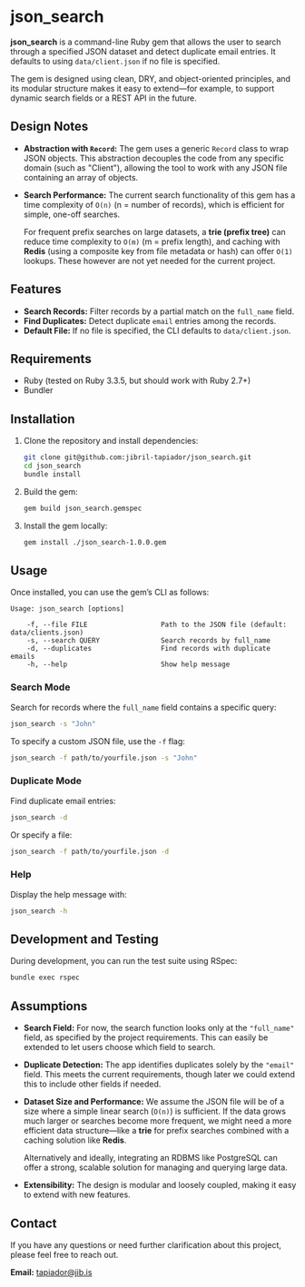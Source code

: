 # json_search

**json_search** is a command-line Ruby gem that allows the user to search through a specified JSON dataset and detect duplicate email entries. It defaults to using `data/client.json` if no file is specified.

The gem is designed using clean, DRY, and object-oriented principles, and its modular structure makes it easy to extend—for example, to support dynamic search fields or a REST API in the future.

## Design Notes

- **Abstraction with `Record`:**
  The gem uses a generic `Record` class to wrap JSON objects. This abstraction decouples the code from any specific domain (such as "Client"), allowing the tool to work with any JSON file containing an array of objects.

- **Search Performance:**
  The current search functionality of this gem has a time complexity of `O(n)` (n = number of records), which is efficient for simple, one-off searches.

  For frequent prefix searches on large datasets, a **trie (prefix tree)** can reduce time complexity to `O(m)` (m = prefix length), and caching with **Redis** (using a composite key from file metadata or hash) can offer `O(1)` lookups. These however are not yet needed for the current project.

## Features

- **Search Records:** Filter records by a partial match on the `full_name` field.
- **Find Duplicates:** Detect duplicate `email` entries among the records.
- **Default File:** If no file is specified, the CLI defaults to `data/client.json`.

## Requirements

- Ruby (tested on Ruby 3.3.5, but should work with Ruby 2.7+)
- Bundler

## Installation

1. Clone the repository and install dependencies:
   ```bash
   git clone git@github.com:jibril-tapiador/json_search.git
   cd json_search
   bundle install
   ```

2. Build the gem:
   ```bash
   gem build json_search.gemspec
   ```

3. Install the gem locally:
   ```bash
   gem install ./json_search-1.0.0.gem
   ```

## Usage

Once installed, you can use the gem’s CLI as follows:

```
Usage: json_search [options]

    -f, --file FILE                  Path to the JSON file (default: data/clients.json)
    -s, --search QUERY               Search records by full_name
    -d, --duplicates                 Find records with duplicate emails
    -h, --help                       Show help message
```

### Search Mode

Search for records where the `full_name` field contains a specific query:

```bash
json_search -s "John"
```

To specify a custom JSON file, use the `-f` flag:

```bash
json_search -f path/to/yourfile.json -s "John"
```

### Duplicate Mode

Find duplicate email entries:

```bash
json_search -d
```

Or specify a file:

```bash
json_search -f path/to/yourfile.json -d
```

### Help

Display the help message with:

```bash
json_search -h
```

## Development and Testing

During development, you can run the test suite using RSpec:

```bash
bundle exec rspec
```

## Assumptions

- **Search Field:**
  For now, the search function looks only at the `"full_name"` field, as specified by the project requirements. This can easily be extended to let users choose which field to search.

- **Duplicate Detection:**
  The app identifies duplicates solely by the `"email"` field. This meets the current requirements, though later we could extend this to include other fields if needed.

- **Dataset Size and Performance:**
  We assume the JSON file will be of a size where a simple linear search (`O(n)`) is sufficient. If the data grows much larger or searches become more  frequent, we might need a more efficient data structure—like a **trie** for prefix searches combined with a caching solution like **Redis**.

  Alternatively and ideally, integrating an RDBMS like PostgreSQL can offer a strong, scalable solution for managing and querying large data.

- **Extensibility:**
  The design is modular and loosely coupled, making it easy to extend with new features.

## Contact

If you have any questions or need further clarification about this project, please feel free to reach out.

**Email:** [tapiador@jib.is](mailto:tapiador@jib.is)
